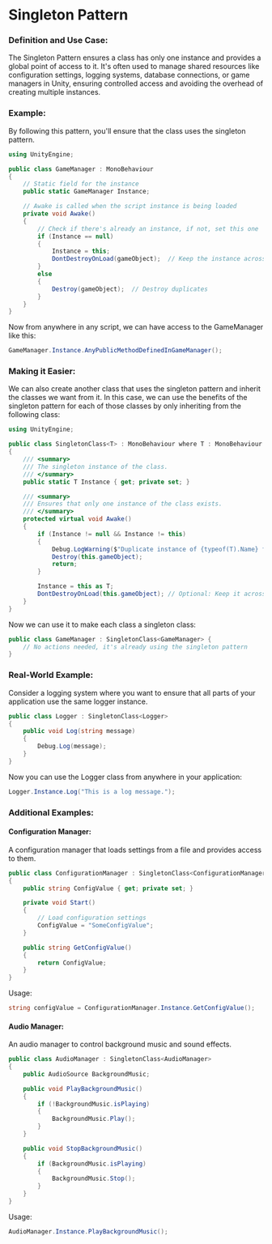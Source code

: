 # Singleton Pattern

### Definition and Use Case:
The Singleton Pattern ensures a class has only one instance and provides a global point of access to it. It's often used to manage shared resources like configuration settings, logging systems, database connections, or game managers in Unity, ensuring controlled access and avoiding the overhead of creating multiple instances.

### Example:
By following this pattern, you'll ensure that the class uses the singleton pattern.

~~~csharp
using UnityEngine;

public class GameManager : MonoBehaviour
{
    // Static field for the instance
    public static GameManager Instance;

    // Awake is called when the script instance is being loaded
    private void Awake()
    {
        // Check if there's already an instance, if not, set this one
        if (Instance == null)
        {
            Instance = this;
            DontDestroyOnLoad(gameObject);  // Keep the instance across scenes
        }
        else
        {
            Destroy(gameObject);  // Destroy duplicates
        }
    }
}
~~~

Now from anywhere in any script, we can have access to the GameManager like this:

```csharp
GameManager.Instance.AnyPublicMethodDefinedInGameManager();
```

### Making it Easier:
We can also create another class that uses the singleton pattern and inherit the classes we want from it. In this case, we can use the benefits of the singleton pattern for each of those classes by only inheriting from the following class:

~~~csharp
using UnityEngine;

public class SingletonClass<T> : MonoBehaviour where T : MonoBehaviour
{
    /// <summary>
    /// The singleton instance of the class.
    /// </summary>
    public static T Instance { get; private set; }

    /// <summary>
    /// Ensures that only one instance of the class exists.
    /// </summary>
    protected virtual void Awake()
    {
        if (Instance != null && Instance != this)
        {
            Debug.LogWarning($"Duplicate instance of {typeof(T).Name} found. Destroying the new one.");
            Destroy(this.gameObject);
            return;
        }

        Instance = this as T;
        DontDestroyOnLoad(this.gameObject); // Optional: Keep it across scenes
    }
}
~~~

Now we can use it to make each class a singleton class:

~~~csharp
public class GameManager : SingletonClass<GameManager> {
    // No actions needed, it's already using the singleton pattern
}
~~~

### Real-World Example:
Consider a logging system where you want to ensure that all parts of your application use the same logger instance.

~~~csharp
public class Logger : SingletonClass<Logger>
{
    public void Log(string message)
    {
        Debug.Log(message);
    }
}
~~~

Now you can use the Logger class from anywhere in your application:

```csharp
Logger.Instance.Log("This is a log message.");
```

### Additional Examples:

#### Configuration Manager:
A configuration manager that loads settings from a file and provides access to them.

~~~csharp
public class ConfigurationManager : SingletonClass<ConfigurationManager>
{
    public string ConfigValue { get; private set; }

    private void Start()
    {
        // Load configuration settings
        ConfigValue = "SomeConfigValue";
    }

    public string GetConfigValue()
    {
        return ConfigValue;
    }
}
~~~

Usage:

```csharp
string configValue = ConfigurationManager.Instance.GetConfigValue();
```

#### Audio Manager:
An audio manager to control background music and sound effects.

~~~csharp
public class AudioManager : SingletonClass<AudioManager>
{
    public AudioSource BackgroundMusic;

    public void PlayBackgroundMusic()
    {
        if (!BackgroundMusic.isPlaying)
        {
            BackgroundMusic.Play();
        }
    }

    public void StopBackgroundMusic()
    {
        if (BackgroundMusic.isPlaying)
        {
            BackgroundMusic.Stop();
        }
    }
}
~~~

Usage:

```csharp
AudioManager.Instance.PlayBackgroundMusic();
```
